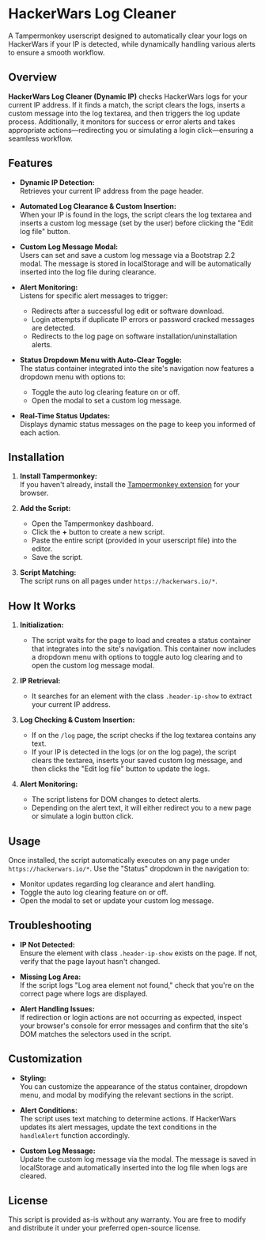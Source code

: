 # HackerWars Log Cleaner

A Tampermonkey userscript designed to automatically clear your logs on HackerWars if your IP is detected, while dynamically handling various alerts to ensure a smooth workflow.

## Overview

**HackerWars Log Cleaner (Dynamic IP)** checks HackerWars logs for your current IP address. If it finds a match, the script clears the logs, inserts a custom message into the log textarea, and then triggers the log update process. Additionally, it monitors for success or error alerts and takes appropriate actions—redirecting you or simulating a login click—ensuring a seamless workflow.

## Features

- **Dynamic IP Detection:**  
  Retrieves your current IP address from the page header.

- **Automated Log Clearance & Custom Insertion:**  
  When your IP is found in the logs, the script clears the log textarea and inserts a custom log message (set by the user) before clicking the "Edit log file" button.

- **Custom Log Message Modal:**  
  Users can set and save a custom log message via a Bootstrap 2.2 modal. The message is stored in localStorage and will be automatically inserted into the log file during clearance.

- **Alert Monitoring:**  
  Listens for specific alert messages to trigger:
  - Redirects after a successful log edit or software download.
  - Login attempts if duplicate IP errors or password cracked messages are detected.
  - Redirects to the log page on software installation/uninstallation alerts.

- **Status Dropdown Menu with Auto-Clear Toggle:**  
  The status container integrated into the site's navigation now features a dropdown menu with options to:
  - Toggle the auto log clearing feature on or off.
  - Open the modal to set a custom log message.
  
- **Real-Time Status Updates:**  
  Displays dynamic status messages on the page to keep you informed of each action.

## Installation

1. **Install Tampermonkey:**  
   If you haven't already, install the [Tampermonkey extension](https://www.tampermonkey.net/) for your browser.

2. **Add the Script:**  
   - Open the Tampermonkey dashboard.
   - Click the **+** button to create a new script.
   - Paste the entire script (provided in your userscript file) into the editor.
   - Save the script.

3. **Script Matching:**  
   The script runs on all pages under `https://hackerwars.io/*`.

## How It Works

1. **Initialization:**  
   - The script waits for the page to load and creates a status container that integrates into the site's navigation. This container now includes a dropdown menu with options to toggle auto log clearing and to open the custom log message modal.

2. **IP Retrieval:**  
   - It searches for an element with the class `.header-ip-show` to extract your current IP address.

3. **Log Checking & Custom Insertion:**  
   - If on the `/log` page, the script checks if the log textarea contains any text.
   - If your IP is detected in the logs (or on the log page), the script clears the textarea, inserts your saved custom log message, and then clicks the "Edit log file" button to update the logs.

4. **Alert Monitoring:**  
   - The script listens for DOM changes to detect alerts.
   - Depending on the alert text, it will either redirect you to a new page or simulate a login button click.

## Usage

Once installed, the script automatically executes on any page under `https://hackerwars.io/*`. Use the "Status" dropdown in the navigation to:
- Monitor updates regarding log clearance and alert handling.
- Toggle the auto log clearing feature on or off.
- Open the modal to set or update your custom log message.

## Troubleshooting

- **IP Not Detected:**  
  Ensure the element with class `.header-ip-show` exists on the page. If not, verify that the page layout hasn't changed.

- **Missing Log Area:**  
  If the script logs "Log area element not found," check that you're on the correct page where logs are displayed.

- **Alert Handling Issues:**  
  If redirection or login actions are not occurring as expected, inspect your browser's console for error messages and confirm that the site's DOM matches the selectors used in the script.

## Customization

- **Styling:**  
  You can customize the appearance of the status container, dropdown menu, and modal by modifying the relevant sections in the script.

- **Alert Conditions:**  
  The script uses text matching to determine actions. If HackerWars updates its alert messages, update the text conditions in the `handleAlert` function accordingly.

- **Custom Log Message:**  
  Update the custom log message via the modal. The message is saved in localStorage and automatically inserted into the log file when logs are cleared.

## License

This script is provided as-is without any warranty. You are free to modify and distribute it under your preferred open-source license.
